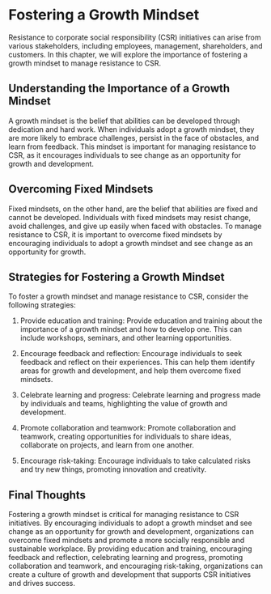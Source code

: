 Fostering a Growth Mindset
=================================================================

Resistance to corporate social responsibility (CSR) initiatives can arise from various stakeholders, including employees, management, shareholders, and customers. In this chapter, we will explore the importance of fostering a growth mindset to manage resistance to CSR.

Understanding the Importance of a Growth Mindset
------------------------------------------------

A growth mindset is the belief that abilities can be developed through dedication and hard work. When individuals adopt a growth mindset, they are more likely to embrace challenges, persist in the face of obstacles, and learn from feedback. This mindset is important for managing resistance to CSR, as it encourages individuals to see change as an opportunity for growth and development.

Overcoming Fixed Mindsets
-------------------------

Fixed mindsets, on the other hand, are the belief that abilities are fixed and cannot be developed. Individuals with fixed mindsets may resist change, avoid challenges, and give up easily when faced with obstacles. To manage resistance to CSR, it is important to overcome fixed mindsets by encouraging individuals to adopt a growth mindset and see change as an opportunity for growth.

Strategies for Fostering a Growth Mindset
-----------------------------------------

To foster a growth mindset and manage resistance to CSR, consider the following strategies:

1. Provide education and training: Provide education and training about the importance of a growth mindset and how to develop one. This can include workshops, seminars, and other learning opportunities.

2. Encourage feedback and reflection: Encourage individuals to seek feedback and reflect on their experiences. This can help them identify areas for growth and development, and help them overcome fixed mindsets.

3. Celebrate learning and progress: Celebrate learning and progress made by individuals and teams, highlighting the value of growth and development.

4. Promote collaboration and teamwork: Promote collaboration and teamwork, creating opportunities for individuals to share ideas, collaborate on projects, and learn from one another.

5. Encourage risk-taking: Encourage individuals to take calculated risks and try new things, promoting innovation and creativity.

Final Thoughts
--------------

Fostering a growth mindset is critical for managing resistance to CSR initiatives. By encouraging individuals to adopt a growth mindset and see change as an opportunity for growth and development, organizations can overcome fixed mindsets and promote a more socially responsible and sustainable workplace. By providing education and training, encouraging feedback and reflection, celebrating learning and progress, promoting collaboration and teamwork, and encouraging risk-taking, organizations can create a culture of growth and development that supports CSR initiatives and drives success.

